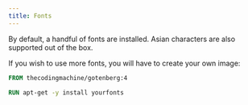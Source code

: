 ```yaml
---
title: Fonts
---
```


By default, a handful of fonts are installed. Asian characters are also supported out of the box.

If you wish to use more fonts, you will have to create your own image:

```Dockerfile
FROM thecodingmachine/gotenberg:4

RUN apt-get -y install yourfonts
```